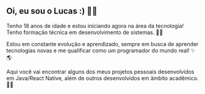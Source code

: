 ## Oi, eu sou o Lucas :) 👋🏽

Tenho 18 anos de idade e estou iniciando agora na área da tecnologia! Tenho formação técnica em desenvolvimento de sistemas. 💪🏽

Estou em constante evolução e aprendizado, sempre em busca de aprender tecnologias novas e me qualificar como um programador do mundo real! ✨🌎

Aqui você vai encontrar alguns dos meus projetos pessoais desenvolvidos em Java/React Native, além de outros desenvolvidos em âmbito acadêmico. ✌🏽
<!--
**lucasoli274/lucasoli274** is a ✨ _special_ ✨ repository because its `README.md` (this file) appears on your GitHub profile.

Here are some ideas to get you started:

- 🔭 I’m currently working on ...
- 🌱 I’m currently learning ...
- 👯 I’m looking to collaborate on ...
- 🤔 I’m looking for help with ...
- 💬 Ask me about ...
- 📫 How to reach me: ...
- 😄 Pronouns: ...
- ⚡ Fun fact: ...
-->
